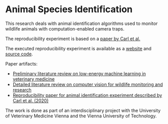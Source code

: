 # Animal Species Identification

This research deals with animal identification algorithms used to monitor wildlife
animals with computation-enabled camera traps.

The reproducibility experiment is based on a 
[paper by Carl et al.](http://doi.org/10.1007/s10344-020-01404-y)

The executed reproducibility experiment is available as a [website](https://tobsel7.github.io/research-vetmedwien-animal-species-identification/reproducibility-experiment-animal-identification-c)
and [source code](reproducibility-experiment-animal-identification-carl.ipynb).

Paper artifacts:
 - [Preliminary literature review on low-energy machine learning in veterinary medicine](document/literature-review-leml-veterinary-medicine.pdf)
 - [Detailed literature review on computer vision for wildlife monitoring and research](document/literature-review-computer-vision-wildlife-monitoring.pdf)
 - [Reproducibility paper for animal identification experiment described by Carl et al. (2020)](document/reproducibility-experiment-animal-identification-carl.pdf)

The work is done as part of an interdisciplinary project with the University of Veterinary Medicine Vienna and the Vienna University of Technology.